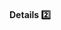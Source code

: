 #### Details :two:

<tip-box type="success">
  <include src="./outcomes.md" />
</tip-box>
<panel type="seamless" header="%%- - - - - - - - - -%%">
  <include src="./index.md#main"/>
</panel>
